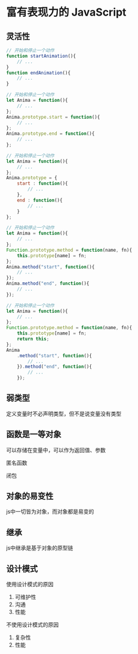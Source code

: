 # 富有表现力的 JavaScript

## 灵活性

```js
// 开始和停止一个动作
function startAnimation(){
    // ...
}
function endAnimation(){
    // ...
}
``` 

```js
// 开始和停止一个动作
let Anima = function(){
    // ...
};
Anima.prototype.start = function(){
    // ...
};
Anima.prototype.end = function(){
    // ...
};
``` 

```js
// 开始和停止一个动作
let Anima = function(){
    // ...
};
Anima.prototype = {
    start : function(){
        // ...
    },
    end : function(){
        // ...
    }
};
```

```js
// 开始和停止一个动作
let Anima = function(){
    // ...
};
Function.prototype.method = function(name, fn){
    this.prototype[name] = fn;
};
Anima.method("start", function(){
    // ...
});
Anima.method("end", function(){
    // ...
});
```

```js
// 开始和停止一个动作
let Anima = function(){
    // ...
};
Function.prototype.method = function(name, fn){
    this.prototype[name] = fn;
    return this;
};
Anima
    .method("start", function(){
        // ...
    }).method("end", function(){
        // ...
    });
```

## 弱类型

定义变量时不必声明类型，但不是说变量没有类型

## 函数是一等对象

可以存储在变量中，可以作为返回值、参数

匿名函数

闭包

## 对象的易变性

js中一切皆为对象，而对象都是易变的

## 继承

js中继承是基于对象的原型链

## 设计模式

使用设计模式的原因

1. 可维护性
2. 沟通
3. 性能

不使用设计模式的原因

1. 复杂性
2. 性能